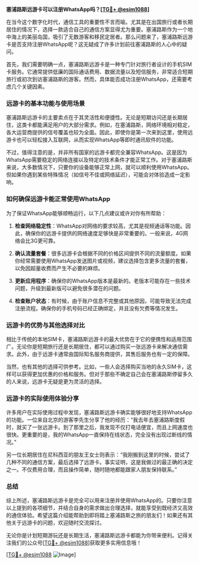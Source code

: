 **塞浦路斯远游卡可以注册WhatsApp吗？[[TG💪+ @esim1088](https://t.me/s/esim1088)]**

在当今这个数字化时代，通信工具的重要性不言而喻。尤其是在出国旅行或者长期居住的情况下，选择一款适合自己的通信方案显得尤为重要。塞浦路斯作为一个地中海上的美丽岛国，吸引了无数游客和移民定居者。那么问题来了，塞浦路斯远游卡是否支持注册WhatsApp呢？这无疑成了许多计划前往塞浦路斯的人心中的疑问。

首先，我们需要明确一点，塞浦路斯远游卡是一种专门针对旅行者设计的手机SIM卡服务。它通常提供低廉的国际通话费用、数据流量以及短信服务，非常适合短期旅行或初次到访塞浦路斯的游客。然而，具体能否成功注册WhatsApp，还需要考虑几个关键因素。

### **远游卡的基本功能与使用场景**

塞浦路斯远游卡的主要卖点在于其灵活性和便捷性。无论是短期访问还是长期居住，这类卡都能满足用户的大部分需求。例如，在塞浦路斯，网络环境相对稳定，各大运营商提供的信号覆盖也较为全面。因此，即使你是第一次来到这里，使用远游卡也可以轻松接入互联网，从而实现WhatsApp等即时通讯软件的功能。

不过，值得注意的是，并非所有国家的远游卡都完全兼容WhatsApp。这是因为WhatsApp需要稳定的网络连接以及特定的技术条件才能正常工作。对于塞浦路斯来说，大多数情况下，只要你的设备能够正常上网，就可以顺利使用WhatsApp。但如果你遇到某些特殊情况（如信号不佳或网络延迟），可能会对体验造成一定影响。

### **如何确保远游卡能正常使用WhatsApp**

为了保证WhatsApp能够顺畅运行，以下几点建议或许对你有所帮助：

1. **检查网络稳定性**：WhatsApp对网络的要求较高，尤其是视频通话等功能。因此，确保你的远游卡提供的网络速度足够快是非常重要的。一般来说，4G网络会比3G更可靠。
   
2. **确认流量套餐**：很多远游卡会根据不同的价格区间提供不同的流量额度。如果你经常需要使用WhatsApp发送图片或视频，建议选择包含更多流量的套餐，以免因超量收费而产生不必要的麻烦。

3. **更新应用程序**：确保你的WhatsApp版本是最新的。老版本可能存在一些技术问题，升级到最新版可以避免很多潜在的问题。

4. **检查账户状态**：有时候，由于账户信息不完整或其他原因，可能导致无法完成注册流程。确保你的手机号码已经正确绑定，并且没有欠费等情况发生。

### **远游卡的优势与其他选择对比**

相比于传统的本地SIM卡，塞浦路斯远游卡的最大优势在于它的便携性和适用范围广。无论你是短期旅行还是长期居住，都可以通过购买一张远游卡来解决通信需求。此外，由于远游卡通常由国际知名服务商提供，其售后服务也有一定的保障。

当然，也有其他的选择可供参考。比如，一些人会选择购买当地的永久SIM卡，这样可以获得更加优惠的价格和服务。但对于那些不确定自己会在塞浦路斯停留多久的人来说，远游卡无疑是更为灵活的选择。

### **远游卡的实际使用体验分享**

许多用户在实际使用过程中发现，塞浦路斯远游卡确实能够很好地支持WhatsApp的功能。一位来自北京的游客李先生分享了他的经历：“我去年去塞浦路斯度假时，就买了一张远游卡。到了那里之后，我发现不仅打电话便宜，而且上网速度也很快。更重要的是，我的WhatsApp一直保持在线状态，完全没有出现过断线的情况。”

另一位长期居住在尼科西亚的朋友王女士则表示：“我刚搬到这里的时候，尝试了几种不同的通信方案，最后选择了远游卡。事实证明，这是我做过的最正确的决定之一。不仅费用合理，而且操作简单，随时随地都能跟家人朋友保持联系。”

### **总结**

综上所述，塞浦路斯远游卡是完全可以用来注册并使用WhatsApp的。只要你注意以上提到的各项细节，并结合自身的需求做出合理选择，就能享受到既经济又高效的通信体验。希望这篇介绍能帮助到即将踏上塞浦路斯之旅的朋友们！如果还有其他关于远游卡的问题，欢迎随时交流探讨。

无论你是计划短期游玩还是长期生活，塞浦路斯远游卡都能为你带来便利。记得关注我们的公众号[[TG💪+ @esim1088](https://t.me/s/esim1088)]获取更多实用信息哦！

[[TG💪+ @esim1088](https://t.me/s/esim1088) ![Image](https://i.postimg.cc/4NQfJmqS/Snipaste-2025-05-13-00-14-12.png)]